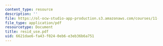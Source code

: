 ```yaml
---
content_type: resource
description: ''
file: https://ol-ocw-studio-app-production.s3.amazonaws.com/courses/11-332j-urban-design-fall-2003/6621dae6fa43f0240eb6e3eb36b6a751_resid_use.pdf
file_type: application/pdf
resourcetype: Document
title: resid_use.pdf
uid: 6621dae6-fa43-f024-0eb6-e3eb36b6a751
---
```

